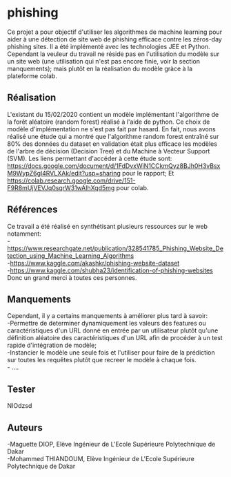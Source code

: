 # phishing
Ce projet a pour objectif d'utiliser les algorithmes de machine learning pour aider à une détection de site web de phishing efficace contre les zéros-day phishing sites. Il a été implémenté avec les technologies JEE et Python. Cependant la veuleur du travail ne réside pas en l'utilisation du modèle sur un site web (une utilisation qui n'est pas encore finie, voir la section manquements); mais plutôt 
en la réalisation du modèle gràce à la plateforme colab.

Réalisation
-----------
L'existant du 15/02/2020 contient un modèle implémentant l'algorithme de la forêt aléatoire (random forest) réalisé à l'aide de python.
Ce choix de modèle d'implémentation ne s'est pas fait par hasard. En fait, nous avons réalisé une étude qui a montré que l'algorithme
random forest entraîné sur 80% des données du dataset en validation était plus efficace les modèles de l'arbre de décision (Decision 
Tree) et du Machine à Vecteur Support (SVM). Les liens permettant d'accéder à cette étude sont: 
https://docs.google.com/document/d/1FdDvxWiN1CCkmQyz8BJh0H3vBsxM9WypZ6gl4RVLXAk/edit?usp=sharing pour le rapport;
Et https://colab.research.google.com/drive/151-F9R8mUjVEVJq0sqrW31wAlhXqd5mg pour colab.

Références
----------
Ce travail a été réalisé en synthétisant plusieurs ressources sur le web notamment:                                  
-https://www.researchgate.net/publication/328541785_Phishing_Website_Detection_using_Machine_Learning_Algorithms            
-https://www.kaggle.com/akashkr/phishing-website-dataset                                                             
-https://www.kaggle.com/shubha23/identification-of-phishing-websites                                                   
Donc un grand merci à toutes ces personnes.

Manquements
-----------
Cependant, il y a certains manquements à améliorer plus tard à savoir:                                                          
	-Permettre de determiner dynamiquement les valeurs des features ou caractéristiques d'un URL donné en entrée par un utilisateur
plutôt qu'une définition aléatoire des caractéristiques d'un URL afin de procéder à un test rapide d'intégration de modèle;     
	-Instancier le modèle une seule fois et l'utiliser pour faire de la prédiction sur toutes les requêtes plutôt que recreer le 
modèle à chaque fois.                                                                                               
	- ....

Tester
-----
NIOdzsd
                                                                                                                                                                      
Auteurs
-------
-Maguette DIOP, Elève Ingénieur de L'Ecole Supérieure Polytechnique de Dakar                                                             
-Mohammed THIANDOUM, Elève Ingénieur de L'Ecole Supérieure Polytechnique de Dakar